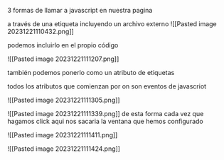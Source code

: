 
3 formas de llamar a javascript en nuestra pagina

a través de una etiqueta incluyendo un archivo externo
![[Pasted image 20231221110432.png]]



podemos incluirlo en el propio código 

![[Pasted image 20231221111207.png]]

también podemos ponerlo como un atributo de etiquetas

todos los atributos que comienzan por on son eventos de javascriot

![[Pasted image 20231221111305.png]]

![[Pasted image 20231221111339.png]]
de esta forma cada vez que hagamos click aqui nos sacaria la ventana que hemos configurado

![[Pasted image 20231221111411.png]]


![[Pasted image 20231221111424.png]]

